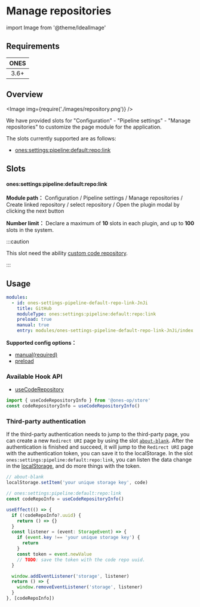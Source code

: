 # Manage repositories

import Image from '@theme/IdealImage'

## Requirements

| **ONES** |
| :------: |
|   3.6+   |

## Overview

<Image img={require('./images/repository.png')} />

We have provided slots for "Configuration" - "Pipeline settings" - "Manage repositories" to customize the page module for the application.

The slots currently supported are as follows:

- [ones:settings:pipeline:default:repo:link](#onessettingspipelinedefaultrepolink)

## Slots

#### ones:settings:pipeline:default:repo:link

**Module path：** Configuration / Pipeline settings / Manage repositories / Create linked repository / select repository / Open the plugin modal by clicking the next button

**Number limit：** Declare a maximum of **10** slots in each plugin, and up to **100** slots in the system.

:::caution

This slot need the ability [custom code repository](../../../business/custom-code-repository/custom-code-repository.mdx).

:::

## Usage

```yaml
modules:
  - id: ones-settings-pipeline-default-repo-link-JnJi
    title: GitHub
    moduleType: ones:settings:pipeline:default:repo:link
    preload: true
    manual: true
    entry: modules/ones-settings-pipeline-default-repo-link-JnJi/index.html
```

**Supported config options：**

- [manual(required)](../../../../reference/config/plugin.md#manual)
- [preload](../../../../reference/config/plugin.md#preload)

### Available Hook API

- [useCodeRepository](../../../../reference/packages/store/store.md#useCodeRepository)

```ts
import { useCodeRepositoryInfo } from '@ones-op/store'
const codeRepositoryInfo = useCodeRepositoryInfo()
```

### Third-party authentication

If the third-party authentication needs to jump to the third-party page, you can create a new `Redirect URI` page by using
the slot [`about-blank`](../../global/blank). After the authentication is finished and succeed, it will jump to the
`Redirect URI` page with the authentication token, you can save it to the localStorage. In the slot `ones:settings:pipeline:default:repo:link`,
you can listen the data change in the [localStorage](https://developer.mozilla.org/en-US/docs/Web/API/StorageEvent), and
do more things with the token.

```ts
// about-blank
localStorage.setItem('your unique storage key', code)
```

```ts
// ones:settings:pipeline:default:repo:link
const codeRepoInfo = useCodeRepositoryInfo()

useEffect(() => {
  if (!codeRepoInfo?.uuid) {
    return () => {}
  }
  const listener = (event: StorageEvent) => {
    if (event.key !== 'your unique storage key') {
      return
    }
    const token = event.newValue
    // TODO: save the token with the code repo uuid.
  }

  window.addEventListener('storage', listener)
  return () => {
    window.removeEventListener('storage', listener)
  }
}, [codeRepoInfo])
```
